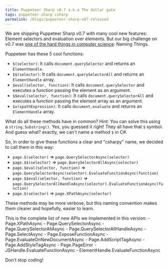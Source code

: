 ```yaml
---
title: Puppeteer Sharp v0.7 a.k.a The dollar gate
tags: puppeteer-sharp csharp
permalink: /blogs/puppeteer-sharp-v07-released
---
```


We are shipping Puppeteer Sharp v0.7 with many cool new features: Element selectors and evaluation over elements. But our big challenge on v0.7 was [one of the hard things in computer science](https://twitter.com/codinghorror/status/506010907021828096?lang=en): Naming Things.

Puppeteer has these 5 cool functions:

 * `$(selector)`: It calls `document.querySelector` and returns an `ElementHandle`.
 * `$$(selector)`: It calls `document.querySelectorAll` and returns an `ElementHandle` array.
 * `$eval(selector, function)`: It calls `document.querySelector` and executes a function passing the element as an argument.
 * `$$eval(selector, function)`: It calls `document.querySelectorAll` and executes a function passing the element array as an argument.
 * `$x(xpathExpression)`: It calls `document.evaluate` and returns an `ElementHandle` array.

What do all these methods have in common? Hint: You can solve this using a `string.Substring()`.
Yes, you guessed it right! They all have that `$` symbol. And guess what? exactly, we can't name a method `$` in C#.

So, in order to give these functions a clear and "csharpy" name, we decided to call them in this way:

 * `page.$(selector)` => `page.QuerySelectorAsync(selector)`
 * `page.$$(selector)` => `page.QuerySelectorAllAsync(selector)`
 * `page.$eval(selector, function)` => `page.QuerySelectorAsync(selector).EvaluateFunctionAsync(function)`
 * `page.$$eval(selector, function)` => `page.QuerySelectorAllHandleAsync(selector).EvaluateFunctionAsync(function)`
 * `page.$(selector)` => `page.XPathAsync(selector)`

These methods may be more verbose, but this naming convention makes them clearer and hopefully, easier to learn.

This is the complete list of new APIs we implemented in this version: 
    - Page.XPathAsync
    - Page.QuerySelectorAsync
    - Page.QuerySelectorAllAsync
    - Page.QuerySelectorAllHandleAsync
    - Page.SelectAsync
    - Page.ExposeFunctionAsync
    - Page.EvaluateOnNewDocumentAsync
    - Page.AddScriptTagAsync
    - Page.AddStyleTagAsync
    - Page.PageError
    - JSHandle.EvaluateFunctionAsync
    - ElementHandle.EvaluateFunctionAsync

Don't stop coding!